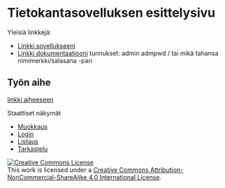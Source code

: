 # Tietokantasovelluksen esittelysivu

Yleisiä linkkejä:

* [Linkki sovellukseeni](http://jehajeha.users.cs.helsinki.fi/drinkkiarkisto/)
* [Linkki dokumentaatiooni](https://github.com/jhak/Tsoha-Bootstrap/blob/master/doc/dokumentaatio.pdf)
tunnukset: admin admpwd / tai mikä tahansa nimimerkki/salasana -pari

## Työn aihe

[linkki aiheeseen](http://advancedkittenry.github.io/suunnittelu_ja_tyoymparisto/aiheet/Drinkkiarkisto.html) 

Staattiset näkymät

* [Muokkaus](http://jehajeha.users.cs.helsinki.fi/drinkkiarkisto/suunnitelmat/muokkaus)
* [Login](http://jehajeha.users.cs.helsinki.fi/drinkkiarkisto/suunnitelmat/login)
* [Listaus](http://jehajeha.users.cs.helsinki.fi/drinkkiarkisto/suunnitelmat/drinkkilistaus)
* [Tarkastelu](http://jehajeha.users.cs.helsinki.fi/drinkkiarkisto/suunnitelmat/tarkastelu)

<a rel="license" href="http://creativecommons.org/licenses/by-nc-sa/4.0/"><img alt="Creative Commons License" style="border-width:0" src="https://i.creativecommons.org/l/by-nc-sa/4.0/88x31.png" /></a><br />This work is licensed under a <a rel="license" href="http://creativecommons.org/licenses/by-nc-sa/4.0/">Creative Commons Attribution-NonCommercial-ShareAlike 4.0 International License</a>.
